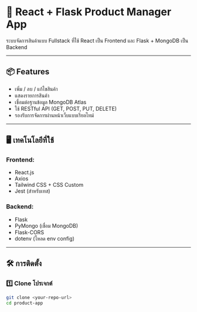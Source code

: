 # 🛒 React + Flask Product Manager App

ระบบจัดการสินค้าแบบ Fullstack ที่ใช้ React เป็น Frontend และ Flask + MongoDB เป็น Backend

---

## 📦 Features

- เพิ่ม / ลบ / แก้ไขสินค้า
- แสดงรายการสินค้า
- เชื่อมต่อฐานข้อมูล MongoDB Atlas
- ใช้ RESTful API (GET, POST, PUT, DELETE)
- รองรับการจัดการผ่านหน้าเว็บแบบเรียลไทม์

---

## 🖥️ เทคโนโลยีที่ใช้

### Frontend:
- React.js
- Axios
- Tailwind CSS + CSS Custom
- Jest (สำหรับเทส)

### Backend:
- Flask
- PyMongo (เชื่อม MongoDB)
- Flask-CORS
- dotenv (โหลด env config)

---

## 🛠️ การติดตั้ง

### 1️⃣ Clone โปรเจกต์

```bash
git clone <your-repo-url>
cd product-app
